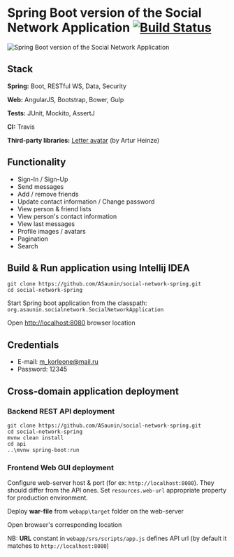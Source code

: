 # Spring Boot version of the Social Network Application [![Build Status](https://travis-ci.org/ASaunin/social-network-spring.svg?branch=master)](https://travis-ci.org/ASaunin/social-network-spring/)

![Spring Boot version of the Social Network Application](https://cloud.githubusercontent.com/assets/19559375/23728361/73745b58-046d-11e7-8849-c8e9140d3e6e.png)

## Stack

**Spring:** Boot, RESTful WS, Data, Security

**Web:** AngularJS, Bootstrap, Bower, Gulp

**Tests:** JUnit, Mockito, AssertJ

**CI:** Travis

**Third-party libraries:** [Letter avatar](https://agentejo.com/blog/tired-of-gravatar-try-letter-avatar) (by Artur Heinze)


## Functionality

- Sign-In / Sign-Up
- Send messages
- Add / remove friends
- Update contact information / Change password
- View person & friend lists
- View person's contact information
- View last messages
- Profile images / avatars
- Pagination
- Search

## Build & Run application using Intellij IDEA

```
git clone https://github.com/ASaunin/social-network-spring.git
cd social-network-spring
```
Start Spring boot application from the classpath: `org.asaunin.socialnetwork.SocialNetworkApplication`

Open [http://localhost:8080](http://localhost:8080) browser location

## Credentials

- E-mail:   m_korleone@mail.ru
- Password: 12345

## Cross-domain application deployment

### Backend REST API deployment
```
git clone https://github.com/ASaunin/social-network-spring.git
cd social-network-spring
mvnw clean install
cd api
..\mvnw spring-boot:run
```
### Frontend Web GUI deployment
Configure web-server host & port (for ex: `http://localhost:8080`). They should differ from the API ones. Set `resources.web-url` appropriate property for production environment.

Deploy **war-file** from `webapp\target` folder on the web-server

Open browser's corresponding location 

NB: **URL** constant in `webapp/srs/scripts/app.js` defines API url (by default it matches to `http://localhost:8080`)
